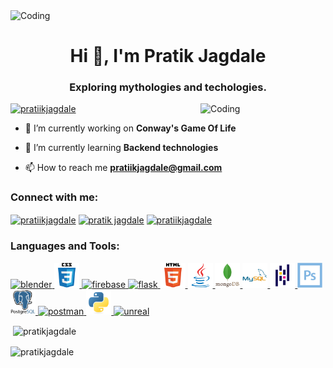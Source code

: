 <img class="center" alt="Coding" width="1000" height="400" src="https://www.themasterpicks.com/wp-content/uploads/2020/04/22b22287602523.5dbd29081561d.gif">
<h1 align="center">Hi 👋, I'm Pratik Jagdale</h1>
<h3 align="center">Exploring mythologies and techologies.</h3>
<img align="right" alt="Coding" width="200" src="https://images-wixmp-ed30a86b8c4ca887773594c2.wixmp.com/f/a3622ce4-37ee-4595-a5f1-f2e97a89537c/dervy79-9d6ae4d1-b006-452d-9f2c-1e6af8f609b1.gif?token=eyJ0eXAiOiJKV1QiLCJhbGciOiJIUzI1NiJ9.eyJzdWIiOiJ1cm46YXBwOjdlMGQxODg5ODIyNjQzNzNhNWYwZDQxNWVhMGQyNmUwIiwiaXNzIjoidXJuOmFwcDo3ZTBkMTg4OTgyMjY0MzczYTVmMGQ0MTVlYTBkMjZlMCIsIm9iaiI6W1t7InBhdGgiOiJcL2ZcL2EzNjIyY2U0LTM3ZWUtNDU5NS1hNWYxLWYyZTk3YTg5NTM3Y1wvZGVydnk3OS05ZDZhZTRkMS1iMDA2LTQ1MmQtOWYyYy0xZTZhZjhmNjA5YjEuZ2lmIn1dXSwiYXVkIjpbInVybjpzZXJ2aWNlOmZpbGUuZG93bmxvYWQiXX0.P3UpW731f4ksn2_8-MaOWjcTRWCxfeuDJt_Ju8htThI">



<p align="left"> <a href="https://twitter.com/pratiikjagdale" target="blank"><img src="https://img.shields.io/twitter/follow/pratiikjagdale?logo=twitter&style=for-the-badge" alt="pratiikjagdale" /></a> </p>

- 🔭 I’m currently working on **Conway's Game Of Life**

- 🌱 I’m currently learning **Backend technologies**

- 📫 How to reach me **pratiikjagdale@gmail.com**

<h3 align="left">Connect with me:</h3>
<p align="left">
<a href="https://twitter.com/pratiikjagdale" target="blank"><img align="center" src="https://raw.githubusercontent.com/rahuldkjain/github-profile-readme-generator/master/src/images/icons/Social/twitter.svg" alt="pratiikjagdale" height="30" width="40" /></a>
<a href="https://linkedin.com/in/pratik jagdale" target="blank"><img align="center" src="https://raw.githubusercontent.com/rahuldkjain/github-profile-readme-generator/master/src/images/icons/Social/linked-in-alt.svg" alt="pratik jagdale" height="30" width="40" /></a>
<a href="https://instagram.com/pratiikjagdale" target="blank"><img align="center" src="https://raw.githubusercontent.com/rahuldkjain/github-profile-readme-generator/master/src/images/icons/Social/instagram.svg" alt="pratiikjagdale" height="30" width="40" /></a>
</p>

<h3 align="left">Languages and Tools:</h3>
<p align="left"> <a href="https://www.blender.org/" target="_blank" rel="noreferrer"> <img src="https://download.blender.org/branding/community/blender_community_badge_white.svg" alt="blender" width="40" height="40"/> </a> <a href="https://www.w3schools.com/css/" target="_blank" rel="noreferrer"> <img src="https://raw.githubusercontent.com/devicons/devicon/master/icons/css3/css3-original-wordmark.svg" alt="css3" width="40" height="40"/> </a> <a href="https://firebase.google.com/" target="_blank" rel="noreferrer"> <img src="https://www.vectorlogo.zone/logos/firebase/firebase-icon.svg" alt="firebase" width="40" height="40"/> </a> <a href="https://flask.palletsprojects.com/" target="_blank" rel="noreferrer"> <img src="https://www.vectorlogo.zone/logos/pocoo_flask/pocoo_flask-icon.svg" alt="flask" width="40" height="40"/> </a> <a href="https://www.w3.org/html/" target="_blank" rel="noreferrer"> <img src="https://raw.githubusercontent.com/devicons/devicon/master/icons/html5/html5-original-wordmark.svg" alt="html5" width="40" height="40"/> </a> <a href="https://www.java.com" target="_blank" rel="noreferrer"> <img src="https://raw.githubusercontent.com/devicons/devicon/master/icons/java/java-original.svg" alt="java" width="40" height="40"/> </a> <a href="https://www.mongodb.com/" target="_blank" rel="noreferrer"> <img src="https://raw.githubusercontent.com/devicons/devicon/master/icons/mongodb/mongodb-original-wordmark.svg" alt="mongodb" width="40" height="40"/> </a> <a href="https://www.mysql.com/" target="_blank" rel="noreferrer"> <img src="https://raw.githubusercontent.com/devicons/devicon/master/icons/mysql/mysql-original-wordmark.svg" alt="mysql" width="40" height="40"/> </a> <a href="https://pandas.pydata.org/" target="_blank" rel="noreferrer"> <img src="https://raw.githubusercontent.com/devicons/devicon/2ae2a900d2f041da66e950e4d48052658d850630/icons/pandas/pandas-original.svg" alt="pandas" width="40" height="40"/> </a> <a href="https://www.photoshop.com/en" target="_blank" rel="noreferrer"> <img src="https://raw.githubusercontent.com/devicons/devicon/master/icons/photoshop/photoshop-line.svg" alt="photoshop" width="40" height="40"/> </a> <a href="https://www.postgresql.org" target="_blank" rel="noreferrer"> <img src="https://raw.githubusercontent.com/devicons/devicon/master/icons/postgresql/postgresql-original-wordmark.svg" alt="postgresql" width="40" height="40"/> </a> <a href="https://postman.com" target="_blank" rel="noreferrer"> <img src="https://www.vectorlogo.zone/logos/getpostman/getpostman-icon.svg" alt="postman" width="40" height="40"/> </a> <a href="https://www.python.org" target="_blank" rel="noreferrer"> <img src="https://raw.githubusercontent.com/devicons/devicon/master/icons/python/python-original.svg" alt="python" width="40" height="40"/> </a> <a href="https://unrealengine.com/" target="_blank" rel="noreferrer"> <img src="https://raw.githubusercontent.com/kenangundogan/fontisto/036b7eca71aab1bef8e6a0518f7329f13ed62f6b/icons/svg/brand/unreal-engine.svg" alt="unreal" width="40" height="40"/> </a> </p>

<p>&nbsp;<img align="center" src="https://github-readme-stats.vercel.app/api?username=pratikjagdale&show_icons=true&locale=en" alt="pratikjagdale" /></p>

<p><img align="center" src="https://github-readme-streak-stats.herokuapp.com/?user=pratikjagdale&" alt="pratikjagdale" /></p>

